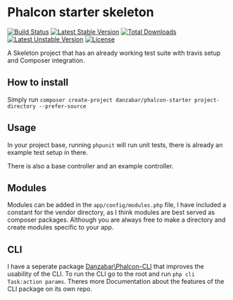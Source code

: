 Phalcon starter skeleton
========================

[![Build Status](https://travis-ci.org/Danzabar/phalcon-starter.svg?branch=master)](https://travis-ci.org/Danzabar/phalcon-starter) [![Latest Stable Version](https://poser.pugx.org/danzabar/phalcon-starter/v/stable.svg)](https://packagist.org/packages/danzabar/phalcon-starter) [![Total Downloads](https://poser.pugx.org/danzabar/phalcon-starter/downloads.svg)](https://packagist.org/packages/danzabar/phalcon-starter) [![Latest Unstable Version](https://poser.pugx.org/danzabar/phalcon-starter/v/unstable.svg)](https://packagist.org/packages/danzabar/phalcon-starter) [![License](https://poser.pugx.org/danzabar/phalcon-starter/license.svg)](https://packagist.org/packages/danzabar/phalcon-starter)

A Skeleton project that has an already working test suite with travis setup and Composer integration.

## How to install

Simply run `composer create-project danzabar/phalcon-starter project-directory --prefer-source`

## Usage

In your project base, running `phpunit` will run unit tests, there is already an example test setup in there.

There is also a base controller and an example controller. 

## Modules

Modules can be added in the `app/config/modules.php` file, I have included a constant for the vendor directory, as I think modules are best served as composer packages. Although you are always free to make a directory and create modules specific to your app.

## CLI

I have a seperate package [Danzabar\Phalcon-CLI](https://github.com/Danzabar/phalcon-cli) that improves the usability of the CLI. To run the CLI go to the root and run `php cli Task:action params`. Theres more Documentation about the features of the CLI package on its own repo.
